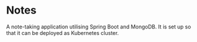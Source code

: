 # Notes

A note-taking application utilising Spring Boot and MongoDB. It is set up so that it can be deployed as Kubernetes cluster.
